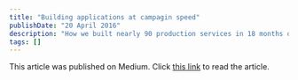 ```yaml
---
title: "Building applications at campagin speed"
publishDate: "20 April 2016"
description: "How we built nearly 90 production services in 18 months on the Hillary campaign."
tags: []
---
```

This article was published on Medium. Click [this link](https://medium.com/git-out-the-vote/building-applications-at-campaign-speed-281e802360c2) to read the article.